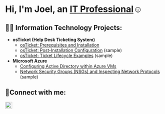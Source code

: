 <h1>Hi, I'm Joel, an <a href="https://linkedin.com/in/joelmassas">IT Professional</a>☺</h1>

<h2>👨‍💻 Information Technology Projects:</h2>

- <b>osTicket (Help Desk Ticketing System)</b>
  - [osTicket: Prerequisites and Installation](https://github.com/Joel-Massas/osticket-prereqs/blob/main/README.md)
  - [osTicket: Post-Installation Configuration](https://github.com/joshmadakorcc/post-install-config) (sample)
  - [osTicket: Ticket Lifecycle Examples](https://github.com/joshmadakorcc/ticket-lifecycle) (sample)
- <b>Microsoft Azure</b>
  - [Configuring Active Directory within Azure VMs](https://github.com/Joel-Massas/Active-Directory)
  - [Network Security Groups (NSGs) and Inspecting Network Protocols](https://github.com/joshmadakorcc/azure-network-protocols) (sample)

<h2>🤳Connect with me:</h2>

[<img align="left" alt="Joel | LinkedIn" width="22px" src="https://cdn.jsdelivr.net/npm/simple-icons@v3/icons/linkedin.svg" />][linkedin]

[instagram]: https://www.instagram.com/joel_massas/
[linkedin]: https://www.linkedin.com/in/joelmassas
